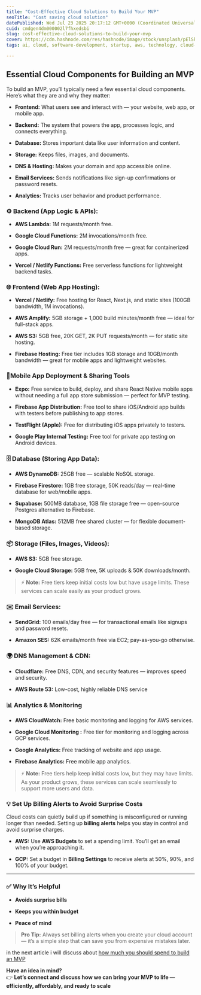 ```yaml
---
title: "Cost-Effective Cloud Solutions to Build Your MVP"
seoTitle: "Cost saving cloud solution"
datePublished: Wed Jul 23 2025 20:17:12 GMT+0000 (Coordinated Universal Time)
cuid: cmdgen4dm000002l7fhxedsbi
slug: cost-effective-cloud-solutions-to-build-your-mvp
cover: https://cdn.hashnode.com/res/hashnode/image/stock/unsplash/pElSkGRA2NU/upload/377c88c4e98b02ac740870774719a4e4.jpeg
tags: ai, cloud, software-development, startup, aws, technology, cloud-computing, mvp, gcp

---
```


## **Essential Cloud Components for Building an MVP**

To build an MVP, you’ll typically need a few essential cloud components. Here’s what they are and why they matter:

* **Frontend:** What users see and interact with — your website, web app, or mobile app.
    
* **Backend:** The system that powers the app, processes logic, and connects everything.
    
* **Database:** Stores important data like user information and content.
    
* **Storage:** Keeps files, images, and documents.
    
* **DNS & Hosting:** Makes your domain and app accessible online.
    
* **Email Services:** Sends notifications like sign-up confirmations or password resets.
    
* **Analytics:** Tracks user behavior and product performance.
    

### ⚙️ **Backend (App Logic & APIs):**

* **AWS Lambda:** 1M requests/month free.
    
* **Google Cloud Functions:** 2M invocations/month free.
    
* **Google Cloud Run:** 2M requests/month free — great for containerized apps.
    
* **Vercel / Netlify Functions:** Free serverless functions for lightweight backend tasks.
    

### 🌐 **Frontend (Web App Hosting):**

* **Vercel / Netlify:** Free hosting for React, Next.js, and static sites (100GB bandwidth, 1M invocations).
    
* **AWS Amplify:** 5GB storage + 1,000 build minutes/month free — ideal for full-stack apps.
    
* **AWS S3:** 5GB free, 20K GET, 2K PUT requests/month — for static site hosting.
    
* **Firebase Hosting:** Free tier includes 1GB storage and 10GB/month bandwidth — great for mobile apps and lightweight websites.
    

### 📱Mobile App Deployment & Sharing Tools

* **Expo:** Free service to build, deploy, and share React Native mobile apps without needing a full app store submission — perfect for MVP testing.
    
* **Firebase App Distribution:** Free tool to share iOS/Android app builds with testers before publishing to app stores.
    
* **TestFlight (Apple):** Free for distributing iOS apps privately to testers.
    
* **Google Play Internal Testing:** Free tool for private app testing on Android devices.
    

### 🗄️ **Database (Storing App Data):**

* **AWS DynamoDB:** 25GB free — scalable NoSQL storage.
    
* **Firebase Firestore:** 1GB free storage, 50K reads/day — real-time database for web/mobile apps.
    
* **Supabase:** 500MB database, 1GB file storage free — open-source Postgres alternative to Firebase.
    
* **MongoDB Atlas:** 512MB free shared cluster — for flexible document-based storage.
    

### 📦 **Storage (Files, Images, Videos):**

* **AWS S3:** 5GB free storage.
    
* **Google Cloud Storage:** 5GB free, 5K uploads & 50K downloads/month.
    

> ⚡ **Note:** Free tiers keep initial costs low but have usage limits. These services can scale easily as your product grows.

### ✉️ **Email Services:**

* **SendGrid:** 100 emails/day free — for transactional emails like signups and password resets.
    
* **Amazon SES:** 62K emails/month free via EC2; pay-as-you-go otherwise.
    

### 🌍 **DNS Management & CDN:**

* **Cloudflare:** Free DNS, CDN, and security features — improves speed and security.
    
* **AWS Route 53:** Low-cost, highly reliable DNS service
    

### 📊 **Analytics & Monitoring**

* **AWS CloudWatch:** Free basic monitoring and logging for AWS services.
    
* **Google Cloud Monitoring :** Free tier for monitoring and logging across GCP services.
    
* **Google Analytics:** Free tracking of website and app usage.
    
* **Firebase Analytics:** Free mobile app analytics.
    

> ⚡ **Note:** Free tiers help keep initial costs low, but they may have limits. As your product grows, these services can scale seamlessly to support more users and data.

### 💡 **Set Up Billing Alerts to Avoid Surprise Costs**

Cloud costs can quietly build up if something is misconfigured or running longer than needed. Setting up **billing alerts** helps you stay in control and avoid surprise charges.

* **AWS:** Use **AWS Budgets** to set a spending limit. You’ll get an email when you’re approaching it.
    
* **GCP:** Set a budget in **Billing Settings** to receive alerts at 50%, 90%, and 100% of your budget.
    

---

### ✅ **Why It’s Helpful**

* **Avoids surprise bills**
    
* **Keeps you within budget**
    
* **Peace of mind**
    

> **Pro Tip:** Always set billing alerts when you create your cloud account — it’s a simple step that can save you from expensive mistakes later.

in the next article i will discuss about [how much you should spend to build an MVP](https://iamhabibqureshi.com/how-much-time-should-you-spend-to-build-an-mvp)

**Have an idea in mind?**  
👉 **Let’s connect and discuss how we can bring your MVP to life — efficiently, affordably, and ready to scale**